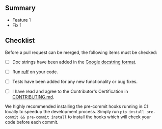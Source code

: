 ## Summary

* Feature 1
* Fix 1

## Checklist

Before a pull request can be merged, the following items must be checked:

* [ ] Doc strings have been added in the [Google docstring format](https://sphinxcontrib-napoleon.readthedocs.io/en/latest/example_google.html#example-google).
* [ ] Run [ruff](https://beta.ruff.rs/docs/rules/#pydocstyle-d) on your code.
* [ ] Tests have been added for any new functionality or bug fixes.
* [ ] I have read and agree to the Contributor's Certification in [CONTRIBUTING.md](CONTRIBUTING.md).


We highly recommended installing the pre-commit hooks running in CI locally to speedup the development process. Simply run `pip install pre-commit && pre-commit install` to install the hooks which will check your code before each commit.
